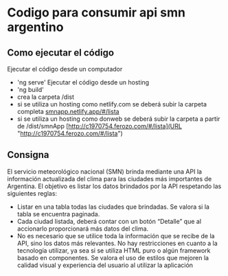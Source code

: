 # Codigo para consumir api smn argentino
## Como ejecutar el código
Ejecutar el código desde un computador
* 'ng serve'
Ejecutar el código desde un hosting
* 'ng build'
* crea la carpeta /dist
* si se utiliza un hosting como netlify.com se deberá subir la carpeta completa [smnapp.netlify.app/#/lista](URL "smnapp.netlify.app/#/lista")
* si se utiliza un hosting como donweb se deberá subir la carpeta a partir de /dist/smnApp [http://c1970754.ferozo.com/#/lista](URL "http://c1970754.ferozo.com/#/lista")
## Consigna
El servicio meteorológico nacional (SMN) brinda mediante una API la información
actualizada del clima para las ciudades más importantes de Argentina.
El objetivo es listar los datos brindados por la API respetando las siguientes reglas:
* Listar en una tabla todas las ciudades que brindadas. Se valora si la tabla se
encuentra paginada.
* Cada ciudad listada, deberá contar con un botón “Detalle” que al accionarlo
proporcionará más datos del clima.
* No es necesario que se utilice toda la información que se recibe de la API, sino
los datos más relevantes.
No hay restricciones en cuanto a la tecnología utilizar, ya sea si se utiliza HTML
puro o algún framework basado en componentes.
Se valora el uso de estilos que mejoren la calidad visual y experiencia del usuario al
utilizar la aplicación

